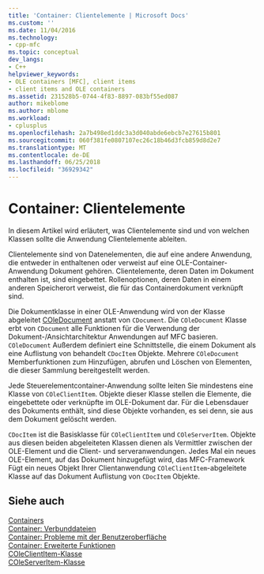 ```yaml
---
title: 'Container: Clientelemente | Microsoft Docs'
ms.custom: ''
ms.date: 11/04/2016
ms.technology:
- cpp-mfc
ms.topic: conceptual
dev_langs:
- C++
helpviewer_keywords:
- OLE containers [MFC], client items
- client items and OLE containers
ms.assetid: 231528b5-0744-4f83-8897-083bf55ed087
author: mikeblome
ms.author: mblome
ms.workload:
- cplusplus
ms.openlocfilehash: 2a7b498ed1ddc3a3d040abde6ebcb7e27615b801
ms.sourcegitcommit: 060f381fe0807107ec26c18b46d3fcb859d8d2e7
ms.translationtype: MT
ms.contentlocale: de-DE
ms.lasthandoff: 06/25/2018
ms.locfileid: "36929342"
---
```

# <a name="containers-client-items"></a>Container: Clientelemente
In diesem Artikel wird erläutert, was Clientelemente sind und von welchen Klassen sollte die Anwendung Clientelemente ableiten.  
  
 Clientelemente sind von Datenelementen, die auf eine andere Anwendung, die entweder in enthaltenen oder verweist auf eine OLE-Container-Anwendung Dokument gehören. Clientelemente, deren Daten im Dokument enthalten ist, sind eingebettet. Rollenoptionen, deren Daten in einem anderen Speicherort verweist, die für das Containerdokument verknüpft sind.  
  
 Die Dokumentklasse in einer OLE-Anwendung wird von der Klasse abgeleitet [COleDocument](../mfc/reference/coledocument-class.md) anstatt von `CDocument`. Die `COleDocument` Klasse erbt von `CDocument` alle Funktionen für die Verwendung der Dokument-/Ansichtarchitektur Anwendungen auf MFC basieren. `COleDocument` Außerdem definiert eine Schnittstelle, die einem Dokument als eine Auflistung von behandelt `CDocItem` Objekte. Mehrere `COleDocument` Memberfunktionen zum Hinzufügen, abrufen und Löschen von Elementen, die dieser Sammlung bereitgestellt werden.  
  
 Jede Steuerelementcontainer-Anwendung sollte leiten Sie mindestens eine Klasse von `COleClientItem`. Objekte dieser Klasse stellen die Elemente, die eingebettete oder verknüpfte im OLE-Dokument dar. Für die Lebensdauer des Dokuments enthält, sind diese Objekte vorhanden, es sei denn, sie aus dem Dokument gelöscht werden.  
  
 `CDocItem` ist die Basisklasse für `COleClientItem` und `COleServerItem`. Objekte aus diesen beiden abgeleiteten Klassen dienen als Vermittler zwischen der OLE-Element und die Client- und serveranwendungen. Jedes Mal ein neues OLE-Element, auf das Dokument hinzugefügt wird, das MFC-Framework Fügt ein neues Objekt Ihrer Clientanwendung `COleClientItem`-abgeleitete Klasse auf das Dokument Auflistung von `CDocItem` Objekte.  
  
## <a name="see-also"></a>Siehe auch  
 [Containers](../mfc/containers.md)   
 [Container: Verbunddateien](../mfc/containers-compound-files.md)   
 [Container: Probleme mit der Benutzeroberfläche](../mfc/containers-user-interface-issues.md)   
 [Container: Erweiterte Funktionen](../mfc/containers-advanced-features.md)   
 [COleClientItem-Klasse](../mfc/reference/coleclientitem-class.md)   
 [COleServerItem-Klasse](../mfc/reference/coleserveritem-class.md)

